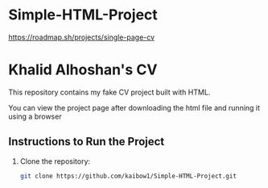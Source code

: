 # Simple-HTML-Project
https://roadmap.sh/projects/single-page-cv
# Khalid Alhoshan's CV

This repository contains my fake CV project built with HTML.


You can view the project page after downloading the html file and running it using a browser

## Instructions to Run the Project

1. Clone the repository:
   ```bash
   git clone https://github.com/kaibow1/Simple-HTML-Project.git



